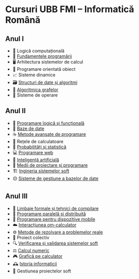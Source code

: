 # Cursuri UBB FMI – Informatică Română

## Anul I
- 🎲 Logică computațională
- 🐍 [Fundamentele programării](https://github.com/karinakentsch19/UBB-FMI-Informatica/tree/4c213dd50242fb72027eb9f8c846abeddcf5e96b/ANUL%201/FUNDAMENTELE%20PROGRAMARII)
- 🖥️ Arhitectura sistemelor de calcul
- 🔧 Programare orientată obiect
- 📈 Sisteme dinamice
- 🗃️ [Structuri de date și algoritmi](https://github.com/karinakentsch19/UBB-FMI-Informatica/tree/410eff2ab43c77151c1c65cf33ea379c82d12230/ANUL%201/STRUCTURI%20DE%20DATE%20SI%20ALGORITMI)
- 🚀 [Algoritmica grafelor](https://github.com/karinakentsch19/UBB-FMI-Informatica/tree/410eff2ab43c77151c1c65cf33ea379c82d12230/ANUL%201/ALGORITMICA%20GRAFELOR)
- 🐧 Sisteme de operare

## Anul II
- 🦉 [Programare logică și funcțională](https://github.com/karinakentsch19/UBB-FMI-Informatica/tree/25e97eb9f727c6a1be4e9d486754e594530f4094/ANUL%202/PROGRAMARE%20LOGICA%20SI%20FUNCTIONALA)
- 💾 [Baze de date](https://github.com/karinakentsch19/UBB-FMI-Informatica/tree/8fa93d7ebfeebe9b4abbda8127365b099b8421e4/ANUL%202/BAZE%20DE%20DATE)
- ☕ [Metode avansate de programare](https://github.com/karinakentsch19/UBB-FMI-Informatica/tree/24b6ac038f4ffbb5f15b0632cc08ca4ceb6f1ee2/ANUL%202/METODE%20AVANSATE%20DE%20PROGRAMARE)
- 📡 Rețele de calculatoare
- 🎲 [Probabilități și statistică](https://github.com/karinakentsch19/UBB-FMI-Informatica/tree/a56a184a190c5d0bd783f2a26d222fe055c9d84a/ANUL%202/PROBABILITATI%20SI%20STATISTICA/Laboratoare)
- 💻 [Programare web](https://github.com/karinakentsch19/UBB-FMI-Informatica/tree/14600851f4bf300f67a9c621947c4f9628b8ceeb/ANUL%202/PROGRAMARE%20WEB)
- 🤖 [Inteligență artificială](https://github.com/karinakentsch19/UBB-FMI-Informatica/tree/aaf1a23349d03288a4a753ba85de039a1cc4b398/ANUL%202/INTELIGENTA%20ARTIFICIALA)
- 🧰 [Medii de proiectare și programare](https://github.com/karinakentsch19/UBB-FMI-Informatica/tree/f03b1680566b0e84feae3e51905bc28088013988/ANUL%202/MEDII%20DE%20PROIECTARE%20SI%20PROGRAMARE)
- 🏗️ [Ingineria sistemelor soft](https://github.com/karinakentsch19/UBB-FMI-Informatica/tree/f449a97ef7eb25df73a3a1f1ea672afbfcb8cb7f/ANUL%202/INGINERIA%20SISTEMELOR%20SOFT)
- 🟡 [Sisteme de gestiune a bazelor de date](https://github.com/karinakentsch19/UBB-FMI-Informatica/tree/76a3dba58416d08307df5100b3dfc679676b4306/ANUL%202/SISTEME%20DE%20GESTIUNE%20A%20BAZELOR%20DE%20DATE)

## Anul III
- 🧪 [Limbaje formale și tehnici de compilare](https://github.com/karinakentsch19/UBB-FMI-Informatica/tree/7dcfcc4d70ec725211dd5a0e315ff96455590800/ANUL%203/LIMBAJE%20FORMALE%20SI%20TEHNICI%20DE%20COMPILARE)
- 🔗 [Programare paralelă și distribuită](https://github.com/karinakentsch19/UBB-FMI-Informatica/tree/f688ac9f16d332b835df1488d461af0a22a3f7a5/ANUL%203/PROGRAMARE%20PARALELA%20SI%20DISTRIBUITA)
- 📱 [Programare pentru dispozitive mobile](https://github.com/karinakentsch19/UBB-FMI-Informatica/tree/a4854120a82a0d86febb94c212b1cb8c647e08f7/ANUL%203/PROGRAMARE%20PENTRU%20DISPOZITIVE%20MOBILE)
- ☁️ [Interacțiunea om-calculator](https://github.com/karinakentsch19/UBB-FMI-Informatica/tree/8943e53775639062b7df18e978950e5df757f3ca/ANUL%203/INTERACTIUNEA%20OM-CALCULATOR)
- ⚙️ [Metode de rezolvare a problemelor reale](https://github.com/karinakentsch19/UBB-FMI-Informatica/tree/e304d4286bcd8f748107638ba9257c30b64fe514/ANUL%203/METODE%20INTELIGENTE%20DE%20REZOLVARE%20A%20PROBLEMELOR%20REALE)
- 🤝 Proiect colectiv
- 🔍 [Verificarea și validarea sistemelor soft](https://github.com/karinakentsch19/UBB-FMI-Informatica/tree/efdafc0a9c7d54a1ca0219cc3e323d3eacd6c927/ANUL%203/VERIFICAREA%20SI%20VALIDAREA%20SISTEMELOR%20SOFT)
- ⚖️ [Calcul numeric](https://github.com/karinakentsch19/UBB-FMI-Informatica/tree/1562af158d299162243a0989a00d8e851c6ad7a8/ANUL%203/CALCUL%20NUMERIC)
- 🎮 [Grafică pe calculator](https://github.com/karinakentsch19/UBB-FMI-Informatica/tree/7d4bab042f4303c219b9ca4e20f3dd802f71da4e/ANUL%203/GRAFICA%20PE%20CALCULATOR)
- 🕰️ [Istoria informaticii](https://github.com/karinakentsch19/UBB-FMI-Informatica/tree/80f06f9b370f7d87af4de1acc5df636cd0d6c168/ANUL%203/ISTORIA%20INFORMATICII)
- 🧠 Gestiunea proiectelor soft
